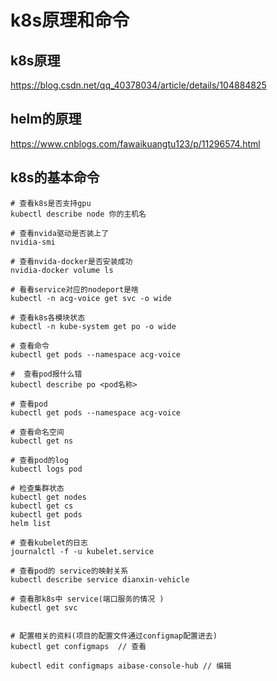 # k8s原理和命令

## k8s原理
https://blog.csdn.net/qq_40378034/article/details/104884825

## helm的原理
https://www.cnblogs.com/fawaikuangtu123/p/11296574.html

## k8s的基本命令

```shell script
# 查看k8s是否支持gpu
kubectl describe node 你的主机名

# 查看nvida驱动是否装上了
nvidia-smi

# 查看nvida-docker是否安装成功
nvidia-docker volume ls

# 看看service对应的nodeport是啥 
kubectl -n acg-voice get svc -o wide 

# 查看k8s各模块状态
kubectl -n kube-system get po -o wide

# 查看命令
kubectl get pods --namespace acg-voice

#  查看pod报什么错
kubectl describe po <pod名称>

# 查看pod
kubectl get pods --namespace acg-voice

# 查看命名空间
kubectl get ns

# 查看pod的log
kubectl logs pod

# 检查集群状态
kubectl get nodes
kubectl get cs
kubectl get pods
helm list

# 查看kubelet的日志
journalctl -f -u kubelet.service

# 查看pod的 service的映射关系
kubectl describe service dianxin-vehicle

# 查看那k8s中 service(端口服务的情况 )
kubectl get svc


# 配置相关的资料(项目的配置文件通过configmap配置进去)
kubectl get configmaps  // 查看

kubectl edit configmaps aibase-console-hub // 编辑

```

